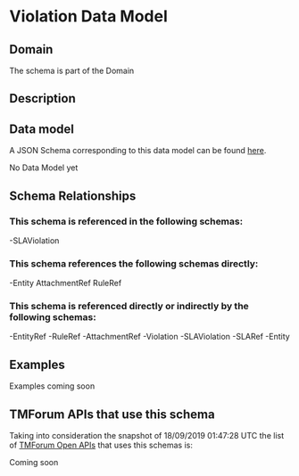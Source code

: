 # Violation Data Model

## Domain

The  schema is part of the  Domain

## Description



## Data model

A JSON Schema corresponding to this data model can be found
[here](https://github.com/tmforum-rand/schemas/blob/master/EngagedParty/Violation.schema.json).

No Data Model yet

## Schema Relationships

### This schema is referenced in the following schemas:

-SLAViolation

### This schema references the following schemas directly:

-Entity
AttachmentRef
RuleRef

### This schema is referenced directly or indirectly by the following schemas:

-EntityRef
-RuleRef
-AttachmentRef
-Violation
-SLAViolation
-SLARef
-Entity



## Examples

Examples coming soon

## TMForum APIs that use this schema

Taking into consideration the snapshot of 18/09/2019 01:47:28 UTC the list of [TMForum Open APIs](https://www.tmforum.org/open-apis/) that uses this schemas is:

Coming soon